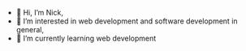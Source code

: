 - 👋 Hi, I’m Nick,
- 👀 I’m interested in web development and software development in general,
- 🌱 I’m currently learning web development


<!---
PaNick2/PaNick2 is a ✨ special ✨ repository because its `README.md` (this file) appears on your GitHub profile.
You can click the Preview link to take a look at your changes.
--->
